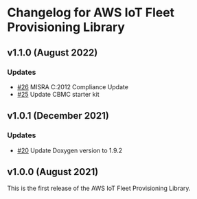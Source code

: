 # Changelog for AWS IoT Fleet Provisioning Library

## v1.1.0 (August 2022)

### Updates
- [#26](https://github.com/aws/Fleet-Provisioning-for-AWS-IoT-embedded-sdk/pull/26) MISRA C:2012 Compliance Update
- [#25](https://github.com/aws/Fleet-Provisioning-for-AWS-IoT-embedded-sdk/pull/25) Update CBMC starter kit

## v1.0.1 (December 2021)

### Updates
 - [#20](https://github.com/aws/Fleet-Provisioning-for-AWS-IoT-embedded-sdk/pull/20) Update Doxygen version to 1.9.2

## v1.0.0 (August 2021)

This is the first release of the AWS IoT Fleet Provisioning Library.
